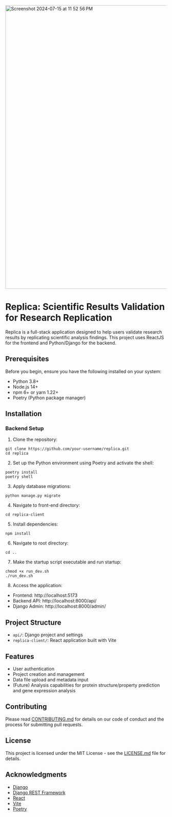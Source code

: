 <img width="884" alt="Screenshot 2024-07-15 at 11 52 56 PM" src="https://github.com/user-attachments/assets/eadcc16f-edbd-4ef8-8d40-c6c5580c15e1">


# Replica: Scientific Results Validation for Research Replication

Replica is a full-stack application designed to help users validate research results by replicating scientific analysis findings. This project uses ReactJS for the frontend and Python/Django for the backend.

## Prerequisites

Before you begin, ensure you have the following installed on your system:
- Python 3.8+
- Node.js 14+
- npm 6+ or yarn 1.22+
- Poetry (Python package manager)

## Installation

### Backend Setup

1. Clone the repository:

```
git clone https://github.com/your-username/replica.git
cd replica
```
2. Set up the Python environment using Poetry and activate the shell:

```
poetry install
poetry shell
```

3. Apply database migrations:

```
python manage.py migrate
```

4. Navigate to front-end directory:

```
cd replica-client
```

5. Install dependencies:

```
npm install
```

6. Navigate to root directory:

```
cd ..
```
7. Make the startup script executable and run startup:

```
chmod +x run_dev.sh
./run_dev.sh
```

8. Access the application:

- Frontend: http://localhost:5173
- Backend API: http://localhost:8000/api/
- Django Admin: http://localhost:8000/admin/

## Project Structure

- `api/`: Django project and settings
- `replica-client/`: React application built with Vite

## Features

- User authentication
- Project creation and management
- Data file upload and metadata input
- (Future) Analysis capabilities for protein structure/property prediction and gene expression analysis

## Contributing

Please read [CONTRIBUTING.md](CONTRIBUTING.md) for details on our code of conduct and the process for submitting pull requests.

## License

This project is licensed under the MIT License - see the [LICENSE.md](LICENSE.md) file for details.

## Acknowledgments

- [Django](https://www.djangoproject.com/)
- [Django REST Framework](https://www.django-rest-framework.org/)
- [React](https://reactjs.org/)
- [Vite](https://vitejs.dev/)
- [Poetry](https://python-poetry.org/)



